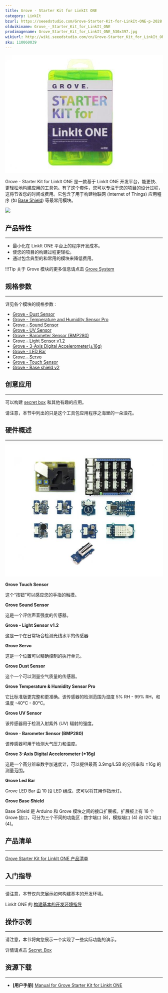 ```yaml
---
title: Grove - Starter Kit for LinkIt ONE
category: LinkIt
bzurl: https://seeedstudio.com/Grove-Starter-Kit-for-LinkIt-ONE-p-2028.html
oldwikiname: Grove_-_Starter_Kit_for_LinkIt_ONE
prodimagename: Grove_Starter_Kit_for_LinkIt_ONE_530x397.jpg
wikiurl: http://wiki.seeedstudio.com/cn/Grove-Starter_Kit_for_LinkIt_ONE
sku: 110060039
---
```


![](https://raw.githubusercontent.com/SeeedDocument/Grove-Starter_Kit_for_LinkIt_ONE/master/img/Grove_Starter_Kit_for_LinkIt_ONE_530x397.jpg)

Grove - Starter Kit for LinkIt ONE 是一款基于 LinkIt ONE 开发平台，能更快、更轻松地构建应用的工具包。有了这个套件，您可以专注于您的项目的设计过程，这将节省您的时间或费用。它包含了用于构建物联网 (Internet of Things) 应用程序 (如 [Base Shield](/Base_Shield_V2)) 等最常用模块。

[![](https://github.com/SeeedDocument/wiki_chinese/raw/master/docs/images/click_to_buy.PNG)](https://item.taobao.com/item.htm?spm=a230r.1.14.1.16c5d876F9t1uT&id=45554153789&ns=1&abbucket=1#detail)

## 产品特性
--------

-   最小化在 LinkIt ONE 平台上的程序开发成本。
-   使您的项目的构建过程更轻松。
-   通过包含典型的和常用的模块来降低费用。

!!!Tip
    关于 Grove 模块的更多信息请点击 [Grove System](http://wiki.seeedstudio.com/cn/Grove_System/)


## 规格参数
-------------

详见各个模块的规格参数 :

-   [Grove - Dust Sensor](http://wiki.seeedstudio.com/cn/Grove-Dust_Sensor/)
-   [Grove - Temperature and Humidity Sensor Pro](http://wiki.seeedstudio.com/cn/Grove-Temperature_and_Humidity_Sensor_Pro/)
-   [Grove - Sound Sensor](http://wiki.seeedstudio.com/cn/Grove-Sound_Sensor/)
-   [Grove - UV Sensor](http://wiki.seeedstudio.com/cn/Grove-UV_Sensor/)
-   [Grove - Barometer Sensor (BMP280)](http://wiki.seeedstudio.com/cn/Grove-Barometer_Sensor-BMP280/)
-   [Grove - Light Sensor v1.2](http://wiki.seeedstudio.com/cn/Grove-Light_Sensor/)
-   [Grove - 3-Axis Digital Accelerometer(±16g)](http://wiki.seeedstudio.com/cn/Grove-3-Axis_Digital_Accelerometer-16g/)
-   [Grove - LED Bar](http://wiki.seeedstudio.com/cn/Grove-LED_Bar/)
-   [Grove - Servo](http://wiki.seeedstudio.com/cn/Grove-Servo/)
-   [Grove - Touch Sensor](http://wiki.seeedstudio.com/cn/Grove-Touch_Sensor/)
-   [Grove - Base shield v2](http://wiki.seeedstudio.com/cn/Base_Shield_V2/)

## 创意应用
-----------------

可以构建 [secret box](/Secret_Box) 和其他有趣的应用。

请注意，本节中列出的只是这个工具包应用程序之海里的一朵浪花。

## 硬件概述
-----------------

![](https://raw.githubusercontent.com/SeeedDocument/Grove-Starter_Kit_for_LinkIt_ONE/master/img/Grove_Starter_Kit_for_LinkIt_ONE_modules.jpg)

**Grove Touch Sensor**

这个“按钮”可以感应您的手指的触摸。

**Grove Sound Sensor**

这是一个评估声音强度的传感器。

**Grove - Light Sensor v1.2**

这是一个在日常场合检测光线水平的传感器

**Grove Servo**

这是一个位置可以精确控制的执行单元。

**Grove Dust Sensor**

这个一个可以测量空气质量的传感器。

**Grove Temperature & Humidity Sensor Pro**

它比标准版更完整和更准确。该传感器的检测范围为湿度 5% RH - 99% RH，和温度 -40°C - 80°C。

**Grove UV Sensor**

该传感器用于检测入射紫外 (UV) 辐射的强度。

**Grove - Barometer Sensor (BMP280)**

该传感器可用于检测大气压力和温度。

**Grove 3-Axis Digital Accelerometer (±16g)**

这是一个高分辨率数字加速度计，可以提供最高 3.9mg/LSB 的分辨率和 ±16g 的测量范围。

**Grove Led Bar**

Grove LED Bar 由 10 段 LED 组成，您可以将其用作指示灯。

**Grove Base Shield**

Base Shield 是 Arduino 和 Grove 模块之间的接口扩展板。扩展板上有 16 个 Grove 接口，可分为三个不同的功能区 : 数字端口 (8)，模拟端口 (4) 和 I2C 端口 (4)。

## 产品清单
---------

[Grove Starter Kit for LinkIt ONE 产品清单](https://raw.githubusercontent.com/SeeedDocument/Grove-Starter_Kit_for_LinkIt_ONE/master/res/Parts_List_Grove_Starter_Kit_for_LinkIt_ONE.pdf)

## 入门指导
-----------

请注意，本节仅向您展示如何构建基本的开发环境。

LinkIt ONE 的 [构建基本的开发环境指导](/LinkIt_ONE)

## 操作示例
-----

请注意，本节将向您展示一个实现了一些实际功能的演示。

详情请点击 [Secret_Box](/Secret_Box)

## 资源下载
---------

- **[用户手册]** [Manual for Grove Starter Kit for LinkIt ONE](https://raw.githubusercontent.com/SeeedDocument/Grove-Starter_Kit_for_LinkIt_ONE/master/res/Manual_for_Grove_Starter_kit_for_LinkIt_ONE_compressed.pdf)


<!-- This Markdown file was created from http://www.seeedstudio.com/wiki/Grove_-_Starter_Kit_for_LinkIt_ONE -->

